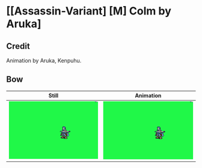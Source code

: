 # [\[Assassin-Variant\] \[M\] Colm by Aruka]

## Credit

Animation by Aruka, Kenpuhu.


## Bow

| Still | Animation |
| :---: | :-------: |
| ![Bow still](./Bow_000.png) | ![Bow animation](./Bow.gif) |
